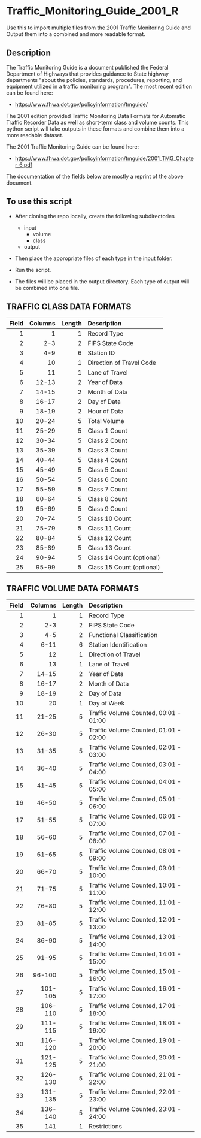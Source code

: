 # Traffic_Monitoring_Guide_2001_R

Use this to import multiple files from the 2001 Traffic Monitoring Guide and Output them into a combined and more readable format.

## Description

The Traffic Monitoring Guide is a document published the Federal Department of Highways that provides guidance to State highway departments "about the policies, standards, procedures, reporting, and equipment utilized in a traffic monitoring program". The most recent edition can be found here:

- https://www.fhwa.dot.gov/policyinformation/tmguide/

The 2001 edition provided Traffic Monitoring Data Formats for Automatic Traffic Recorder Data as well as short-term class and volume counts.  This python script will take outputs in these formats and combine them into a more readable dataset.

The 2001 Traffic Monitoring Guide can be found here:

- https://www.fhwa.dot.gov/policyinformation/tmguide/2001_TMG_Chapter_6.pdf

The documentation of the fields below are mostly a reprint of the above document.

## To use this script

- After cloning the repo locally, create the following subdirectories<br>
  - input
    - volume
    - class
  - output

- Then place the appropriate files of each type in the input folder.

- Run the script.

- The files will be placed in the output directory.  Each type of output will be combined into one file.

## TRAFFIC CLASS DATA FORMATS

| Field | Columns | Length | Description |
| ---: | ---: | ---: | :--- |
| 1 | 1 | 1 | Record Type |
| 2 | 2-3 | 2 | FIPS State Code |
| 3 | 4-9 | 6 | Station ID |
| 4 | 10 | 1 | Direction of Travel Code |
| 5 | 11 | 1 | Lane of Travel |
| 6 | 12-13 | 2 | Year of Data |
| 7 | 14-15 | 2 | Month of Data |
| 8 | 16-17 | 2 | Day of Data |
| 9 | 18-19 | 2 | Hour of Data |
| 10 | 20-24 | 5 | Total Volume |
| 11 | 25-29 | 5 | Class 1 Count |
| 12 | 30-34 | 5 | Class 2 Count |
| 13 | 35-39 | 5 | Class 3 Count |
| 14 | 40-44 | 5 | Class 4 Count |
| 15 | 45-49 | 5 | Class 5 Count |
| 16 | 50-54 | 5 | Class 6 Count |
| 17 | 55-59 | 5 | Class 7 Count |
| 18 | 60-64 | 5 | Class 8 Count |
| 19 | 65-69 | 5 | Class 9 Count |
| 20 | 70-74 | 5 | Class 10 Count |
| 21 | 75-79 | 5 | Class 11 Count |
| 22 | 80-84 | 5 | Class 12 Count |
| 23 | 85-89 | 5 | Class 13 Count |
| 24 | 90-94 | 5 | Class 14 Count (optional) |
| 25 | 95-99 | 5 | Class 15 Count (optional) |



## TRAFFIC VOLUME DATA FORMATS
| Field | Columns | Length | Description |
| ---: | ---: | ---: | :--- |
| 1 | 1 | 1 | Record Type |
| 2 | 2-3 | 2 | FIPS State Code |
| 3 | 4-5 | 2 | Functional Classification |
| 4 | 6-11 | 6 | Station Identification |
| 5 | 12 | 1 | Direction of Travel |
| 6 | 13 | 1 | Lane of Travel |
| 7 | 14-15 | 2 | Year of Data |
| 8 | 16-17 | 2 | Month of Data |
| 9 | 18-19 | 2 | Day of Data |
| 10 | 20 | 1 | Day of Week |
| 11 | 21-25 | 5 | Traffic Volume Counted, 00:01 - 01:00 |
| 12 | 26-30 | 5 | Traffic Volume Counted, 01:01 - 02:00 |
| 13 | 31-35 | 5 | Traffic Volume Counted, 02:01 - 03:00 |
| 14 | 36-40 | 5 | Traffic Volume Counted, 03:01 - 04:00 |
| 15 | 41-45 | 5 | Traffic Volume Counted, 04:01 - 05:00 |
| 16 | 46-50 | 5 | Traffic Volume Counted, 05:01 - 06:00 |
| 17 | 51-55 | 5 | Traffic Volume Counted, 06:01 - 07:00 |
| 18 | 56-60 | 5 | Traffic Volume Counted, 07:01 - 08:00 |
| 19 | 61-65 | 5 | Traffic Volume Counted, 08:01 - 09:00 |
| 20 | 66-70 | 5 | Traffic Volume Counted, 09:01 - 10:00 |
| 21 | 71-75 | 5 | Traffic Volume Counted, 10:01 - 11:00 |
| 22 | 76-80 | 5 | Traffic Volume Counted, 11:01 - 12:00 |
| 23 | 81-85 | 5 | Traffic Volume Counted, 12:01 - 13:00 |
| 24 | 86-90 | 5 | Traffic Volume Counted, 13:01 - 14:00 |
| 25 | 91-95 | 5 | Traffic Volume Counted, 14:01 - 15:00 |
| 26 | 96-100 | 5 | Traffic Volume Counted, 15:01 - 16:00 |
| 27 | 101-105 | 5 | Traffic Volume Counted, 16:01 - 17:00 |
| 28 | 106-110 | 5 | Traffic Volume Counted, 17:01 - 18:00 |
| 29 | 111-115 | 5 | Traffic Volume Counted, 18:01 - 19:00 |
| 30 | 116-120 | 5 | Traffic Volume Counted, 19:01 - 20:00 |
| 31 | 121-125 | 5 | Traffic Volume Counted, 20:01 - 21:00 |
| 32 | 126-130 | 5 | Traffic Volume Counted, 21:01 - 22:00 |
| 33 | 131-135 | 5 | Traffic Volume Counted, 22:01 - 23:00 |
| 34 | 136-140 | 5 | Traffic Volume Counted, 23:01 - 24:00 |
| 35 | 141 | 1 | Restrictions |